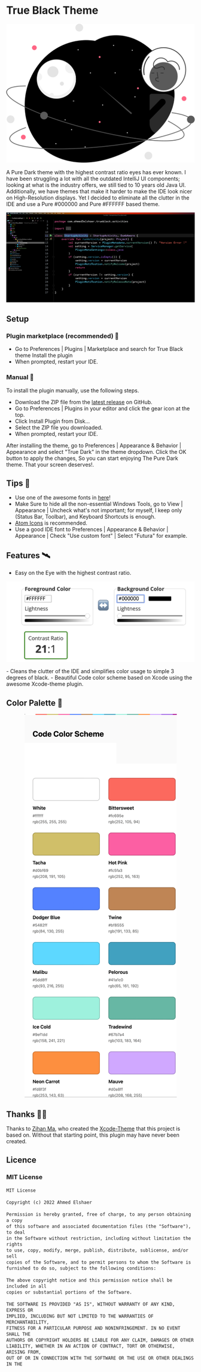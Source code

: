 # True Black Theme

<p align="center">
  <img src="assets/logo.svg"/>
</p>

A Pure Dark theme with the highest contrast ratio eyes has ever known.
I have been struggling a lot with all the outdated IntelliJ UI components; looking at what is the industry offers, we
still tied to 10 years old Java UI. Additionally, we have themes that make it harder to make the IDE look nicer on
High-Resolution displays.
Yet I decided to eliminate all the clutter in the IDE and use a Pure #000000 and Pure #FFFFFF based theme.

<p align="center">
  <img src="assets/screenshot.png"/>
</p>

## Setup

### Plugin marketplace (recommended) 🛒

- Go to Preferences | Plugins | Marketplace and search for True Black theme
  Install the plugin
- When prompted, restart your IDE.

### Manual 🔨

To install the plugin manually, use the following steps.

- Download the ZIP file from the [latest release](https://github.com/ahmed3elshaer/Intelij-True-Black/releases/latest)
  on GitHub.
- Go to Preferences | Plugins in your editor and click the gear icon at the top.
- Click Install Plugin from Disk...
- Select the ZIP file you downloaded.
- When prompted, restart your IDE.

After installing the theme, go to Preferences | Appearance & Behavior | Appearance and select "True Dark" in the theme
dropdown. Click the OK button to apply the changes, So you can start enjoying The Pure Dark theme. That your screen
deserves!.

## Tips 🌟

- Use one of the awesome fonts in [here](https://github.com/ProgrammingFonts/ProgrammingFonts)!
- Make Sure to hide all the non-essential Windows Tools, go to View | Appearance | Uncheck what's not important; for
  myself, I keep only (Status Bar, Toolbar), and Keyboard Shortcuts is enough.
- [Atom Icons](https://plugins.jetbrains.com/plugin/10044-atom-material-icons) is recommended.
- Use a good IDE font to Preferences | Appearance & Behavior | Appearance | Check "Use custom font" | Select "Futura"
  for example.

## Features 🛰️

- Easy on the Eye with the highest contrast ratio.
<p align="center">
  <img src="assets/contrast.png" width="auto" height="auto"/>
</p>
- Cleans the clutter of the IDE and simplifies color usage to simple 3 degrees of black.
- Beautiful Code color scheme based on Xcode using the awesome Xcode-theme plugin.

## Color Palette 🎨

<p align="center">
  <img src="assets/code-color-scheme.png" width="auto" height="auto"/>
</p>

## Thanks 🙏🏻

Thanks to [Zihan Ma](https://github.com/WhiteVermouth), who created
the [Xcode-Theme](https://github.com/WhiteVermouth/XcodeTheme) that this project is based on. Without that starting
point, this plugin may have never been created.

## Licence
### MIT License
```aidl
MIT License

Copyright (c) 2022 Ahmed Elshaer

Permission is hereby granted, free of charge, to any person obtaining a copy
of this software and associated documentation files (the "Software"), to deal
in the Software without restriction, including without limitation the rights
to use, copy, modify, merge, publish, distribute, sublicense, and/or sell
copies of the Software, and to permit persons to whom the Software is
furnished to do so, subject to the following conditions:

The above copyright notice and this permission notice shall be included in all
copies or substantial portions of the Software.

THE SOFTWARE IS PROVIDED "AS IS", WITHOUT WARRANTY OF ANY KIND, EXPRESS OR
IMPLIED, INCLUDING BUT NOT LIMITED TO THE WARRANTIES OF MERCHANTABILITY,
FITNESS FOR A PARTICULAR PURPOSE AND NONINFRINGEMENT. IN NO EVENT SHALL THE
AUTHORS OR COPYRIGHT HOLDERS BE LIABLE FOR ANY CLAIM, DAMAGES OR OTHER
LIABILITY, WHETHER IN AN ACTION OF CONTRACT, TORT OR OTHERWISE, ARISING FROM,
OUT OF OR IN CONNECTION WITH THE SOFTWARE OR THE USE OR OTHER DEALINGS IN THE
```

